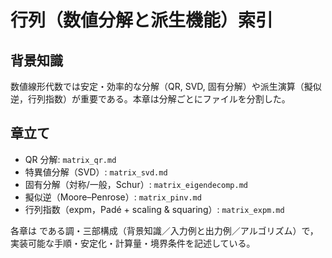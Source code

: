 # 行列（数値分解と派生機能）索引

## 背景知識
数値線形代数では安定・効率的な分解（QR, SVD, 固有分解）や派生演算（擬似逆，行列指数）が重要である。本章は分解ごとにファイルを分割した。

## 章立て
- QR 分解: `matrix_qr.md`
- 特異値分解（SVD）: `matrix_svd.md`
- 固有分解（対称/一般，Schur）: `matrix_eigendecomp.md`
- 擬似逆（Moore–Penrose）: `matrix_pinv.md`
- 行列指数（expm，Padé + scaling & squaring）: `matrix_expm.md`

各章は である調・三部構成（背景知識／入力例と出力例／アルゴリズム）で，実装可能な手順・安定化・計算量・境界条件を記述している。
